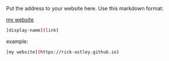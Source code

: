Put the address to your website here. Use this markdown format:

[my website](https://joaolutti.github.io)

```bash
[display-name](link)
```

example:
```bash
[my website](https://rick-astley.github.io)
```
